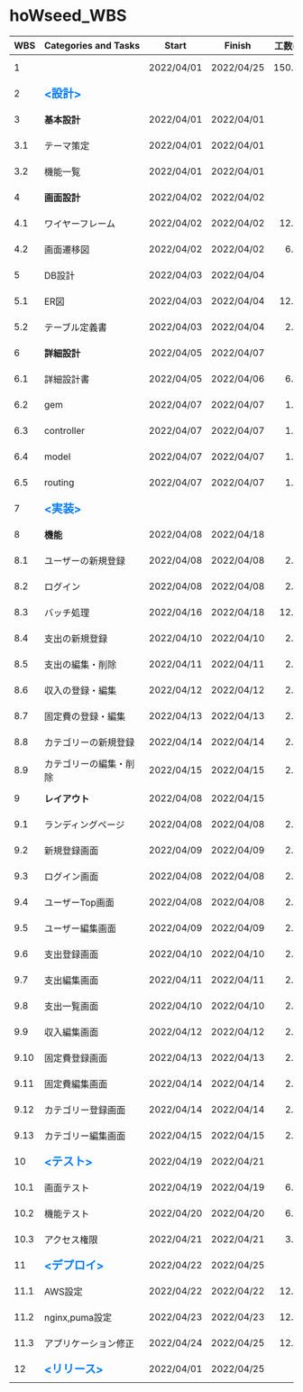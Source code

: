 # hoWseed_WBS

| WBS  | Categories&nbsp;and&nbsp;Tasks                                            | Start      | Finish     | 工数(h) |                       Progress                        |
| ---- | ------------------------------------------------------------------------- | ---------- | ---------- | ------: | :---------------------------------------------------: |
| 1    | &nbsp;                                                                    | 2022/04/01 | 2022/04/25 |  150.00 | ![progress](https://progress-bar.dev/27/ "progress")  |
| 2    | <span style= "color:#007bff; font-size:20px"><strong><設計></span>        | &nbsp;     | &nbsp;     |       - | ![progress](https://progress-bar.dev/88/ "progress")  |
| 3    | <strong>基本設計                                                          | 2022/04/01 | 2022/04/01 |       - | ![progress](https://progress-bar.dev/100/ "progress") |
| 3.1  | テーマ策定                                                                | 2022/04/01 | 2022/04/01 |       - | ![progress](https://progress-bar.dev/100/ "progress") |
| 3.2  | 機能一覧                                                                  | 2022/04/01 | 2022/04/01 |       3 | ![progress](https://progress-bar.dev/100/ "progress") |
| 4    | <strong>画面設計                                                          | 2022/04/02 | 2022/04/02 |       - | ![progress](https://progress-bar.dev/100/ "progress") |
| 4.1  | ワイヤーフレーム                                                          | 2022/04/02 | 2022/04/02 |   12.00 | ![progress](https://progress-bar.dev/100/ "progress") |
| 4.2  | 画面遷移図                                                                | 2022/04/02 | 2022/04/02 |    6.00 | ![progress](https://progress-bar.dev/100/ "progress") |
| 5    | DB設計                                                                    | 2022/04/03 | 2022/04/04 |       - | ![progress](https://progress-bar.dev/100/ "progress") |
| 5.1  | ER図                                                                      | 2022/04/03 | 2022/04/04 |   12.00 | ![progress](https://progress-bar.dev/100/ "progress") |
| 5.2  | テーブル定義書                                                            | 2022/04/03 | 2022/04/04 |    2.00 | ![progress](https://progress-bar.dev/100/ "progress") |
| 6    | <strong>詳細設計                                                          | 2022/04/05 | 2022/04/07 |       - | ![progress](https://progress-bar.dev/50/ "progress")  |
| 6.1  | 詳細設計書                                                                | 2022/04/05 | 2022/04/06 |    6.00 |  ![progress](https://progress-bar.dev/0/ "progress")  |
| 6.2  | gem                                                                       | 2022/04/07 | 2022/04/07 |    1.00 | ![progress](https://progress-bar.dev/100/ "progress") |
| 6.3  | controller                                                                | 2022/04/07 | 2022/04/07 |    1.00 | ![progress](https://progress-bar.dev/100/ "progress") |
| 6.4  | model                                                                     | 2022/04/07 | 2022/04/07 |    1.00 | ![progress](https://progress-bar.dev/100/ "progress") |
| 6.5  | routing                                                                   | 2022/04/07 | 2022/04/07 |    1.00 |  ![progress](https://progress-bar.dev/0/ "progress")  |
| 7    | <span style= "color:#007bff;font-size:20px"><strong><実装></span>         |            |            |       - |  ![progress](https://progress-bar.dev/6/ "progress")  |
| 8    | <strong>機能                                                              | 2022/04/08 | 2022/04/18 |       - |  ![progress](https://progress-bar.dev/5/ "progress")  |
| 8.1  | ユーザーの新規登録                                                        | 2022/04/08 | 2022/04/08 |    2.00 | ![progress](https://progress-bar.dev/30/ "progress")  |
| 8.2  | ログイン                                                                  | 2022/04/08 | 2022/04/08 |    2.00 | ![progress](https://progress-bar.dev/30/ "progress")  |
| 8.3  | バッチ処理                                                                | 2022/04/16 | 2022/04/18 |   12.00 |  ![progress](https://progress-bar.dev/0/ "progress")  |
| 8.4  | 支出の新規登録                                                            | 2022/04/10 | 2022/04/10 |    2.00 |  ![progress](https://progress-bar.dev/0/ "progress")  |
| 8.5  | 支出の編集・削除                                                          | 2022/04/11 | 2022/04/11 |    2.00 |  ![progress](https://progress-bar.dev/0/ "progress")  |
| 8.6  | 収入の登録・編集                                                          | 2022/04/12 | 2022/04/12 |    2.00 |  ![progress](https://progress-bar.dev/0/ "progress")  |
| 8.7  | 固定費の登録・編集                                                        | 2022/04/13 | 2022/04/13 |    2.00 |  ![progress](https://progress-bar.dev/0/ "progress")  |
| 8.8  | カテゴリーの新規登録                                                      | 2022/04/14 | 2022/04/14 |    2.00 |  ![progress](https://progress-bar.dev/0/ "progress")  |
| 8.9  | カテゴリーの編集・削除                                                    | 2022/04/15 | 2022/04/15 |    2.00 |  ![progress](https://progress-bar.dev/0/ "progress")  |
| 9    | <strong>レイアウト                                                        | 2022/04/08 | 2022/04/15 |       - |  ![progress](https://progress-bar.dev/7/ "progress")  |
| 9.1  | ランディングページ                                                        | 2022/04/08 | 2022/04/08 |    2.00 | ![progress](https://progress-bar.dev/30/ "progress")  |
| 9.2  | 新規登録画面                                                              | 2022/04/09 | 2022/04/09 |    2.00 | ![progress](https://progress-bar.dev/30/ "progress")  |
| 9.3  | ログイン画面                                                              | 2022/04/08 | 2022/04/08 |    2.00 | ![progress](https://progress-bar.dev/30/ "progress")  |
| 9.4  | ユーザーTop画面                                                           | 2022/04/08 | 2022/04/08 |    2.00 |  ![progress](https://progress-bar.dev/0/ "progress")  |
| 9.5  | ユーザー編集画面                                                          | 2022/04/09 | 2022/04/09 |    2.00 |  ![progress](https://progress-bar.dev/0/ "progress")  |
| 9.6  | 支出登録画面                                                              | 2022/04/10 | 2022/04/10 |    2.00 |  ![progress](https://progress-bar.dev/0/ "progress")  |
| 9.7  | 支出編集画面                                                              | 2022/04/11 | 2022/04/11 |    2.00 |  ![progress](https://progress-bar.dev/0/ "progress")  |
| 9.8  | 支出一覧画面                                                              | 2022/04/10 | 2022/04/10 |    2.00 |  ![progress](https://progress-bar.dev/0/ "progress")  |
| 9.9  | 収入編集画面                                                              | 2022/04/12 | 2022/04/12 |    2.00 |  ![progress](https://progress-bar.dev/0/ "progress")  |
| 9.10 | 固定費登録画面                                                            | 2022/04/13 | 2022/04/13 |    2.00 |  ![progress](https://progress-bar.dev/0/ "progress")  |
| 9.11 | 固定費編集画面                                                            | 2022/04/14 | 2022/04/14 |    2.00 |  ![progress](https://progress-bar.dev/0/ "progress")  |
| 9.12 | カテゴリー登録画面                                                        | 2022/04/14 | 2022/04/14 |    2.00 |  ![progress](https://progress-bar.dev/0/ "progress")  |
| 9.13 | カテゴリー編集画面                                                        | 2022/04/15 | 2022/04/15 |    2.00 |  ![progress](https://progress-bar.dev/0/ "progress")  |
| 10   | <span style= "color:#007bff;font-size:20px"><strong><テスト></span>       | 2022/04/19 | 2022/04/21 |       - |  ![progress](https://progress-bar.dev/0/ "progress")  |
| 10.1 | 画面テスト                                                                | 2022/04/19 | 2022/04/19 |    6.00 |  ![progress](https://progress-bar.dev/0/ "progress")  |
| 10.2 | 機能テスト                                                                | 2022/04/20 | 2022/04/20 |    6.00 |  ![progress](https://progress-bar.dev/0/ "progress")  |
| 10.3 | アクセス権限                                                              | 2022/04/21 | 2022/04/21 |    3.00 |  ![progress](https://progress-bar.dev/0/ "progress")  |
| 11   | <span style= "color:#007bff;font-size:20px"><strong><デプロイ><br></span> | 2022/04/22 | 2022/04/25 |       - |  ![progress](https://progress-bar.dev/0/ "progress")  |
| 11.1 | AWS設定                                                                   | 2022/04/22 | 2022/04/22 |   12.00 |  ![progress](https://progress-bar.dev/0/ "progress")  |
| 11.2 | nginx,puma設定                                                            | 2022/04/23 | 2022/04/23 |   12.00 |  ![progress](https://progress-bar.dev/0/ "progress")  |
| 11.3 | アプリケーション修正                                                      | 2022/04/24 | 2022/04/25 |   12.00 |  ![progress](https://progress-bar.dev/0/ "progress")  |
| 12   | <span style= "color:#007bff;font-size:20px"><strong><リリース></span>     | 2022/04/01 | 2022/04/25 |       - |  ![progress](https://progress-bar.dev/0/ "progress")  |